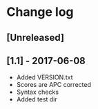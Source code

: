# Change log

## [Unreleased]

## [1.1] - 2017-06-08
- Added VERSION.txt
- Scores are APC corrected
- Syntax checks
- Added test dir

